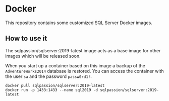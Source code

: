 # Docker

This repository contains some customized SQL Server Docker images.

## How to use it

The sqlpassion/sqlserver:2019-latest image acts as a base image for other images which will be released soon.

When you start up a container based on this image a backup of the `AdventureWorks2014` database is restored. You can access the container with the user `sa` and the password `passw0rd1!`.

```shell
docker pull sqlpassion/sqlserver:2019-latest
docker run -p 1433:1433 --name sql2019 -d sqlpassion/sqlserver:2019-latest
```
